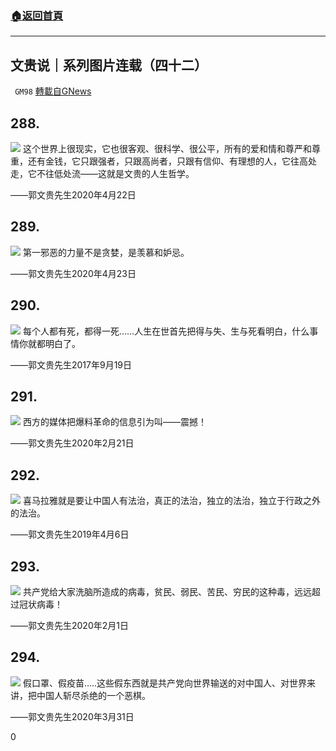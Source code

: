 ###  [:house:返回首頁](https://github.com/ourhimalayas/txt)
---

## 文贵说｜系列图片连载（四十二）
` GM98` [轉載自GNews](https://gnews.org/zh-hans/546617/)

## 288.
![]()![](https://gnews-media-offload.s3.amazonaws.com/wp-content/uploads/2020/11/11011336/004.jpg)
这个世界上很现实，它也很客观、很科学、很公平，所有的爱和情和尊严和尊重，还有金钱，它只跟强者，只跟高尚者，只跟有信仰、有理想的人，它往高处走，它不往低处流——这就是文贵的人生哲学。

——郭文贵先生2020年4月22日

## 289.
![]()![](https://gnews-media-offload.s3.amazonaws.com/wp-content/uploads/2020/11/11011418/001-1.jpg)
第一邪恶的力量不是贪婪，是羡慕和妒忌。

——郭文贵先生2020年4月23日

## 290.
![]()![](https://gnews-media-offload.s3.amazonaws.com/wp-content/uploads/2020/11/11011449/002-3.jpg)
每个人都有死，都得一死……人生在世首先把得与失、生与死看明白，什么事情你就都明白了。

——郭文贵先生2017年9月19日

## 291.
![]()![](https://gnews-media-offload.s3.amazonaws.com/wp-content/uploads/2020/11/11011519/01-7.jpg)
西方的媒体把爆料革命的信息引为叫——震撼！

——郭文贵先生2020年2月21日

## 292.
![]()![](https://gnews-media-offload.s3.amazonaws.com/wp-content/uploads/2020/11/11011651/02-7.jpg)
喜马拉雅就是要让中国人有法治，真正的法治，独立的法治，独立于行政之外的法治。

——郭文贵先生2019年4月6日

## 293.
![]()![](https://gnews-media-offload.s3.amazonaws.com/wp-content/uploads/2020/11/11011707/0123.jpg)
共产党给大家洗脑所造成的病毒，贫民、弱民、苦民、穷民的这种毒，远远超过冠状病毒！

——郭文贵先生2020年2月1日

## 294.
![]()![](https://gnews-media-offload.s3.amazonaws.com/wp-content/uploads/2020/11/11011742/0334.jpg)
假口罩、假疫苗…..这些假东西就是共产党向世界输送的对中国人、对世界来讲，把中国人斩尽杀绝的一个恶棋。

——郭文贵先生2020年3月31日

0
